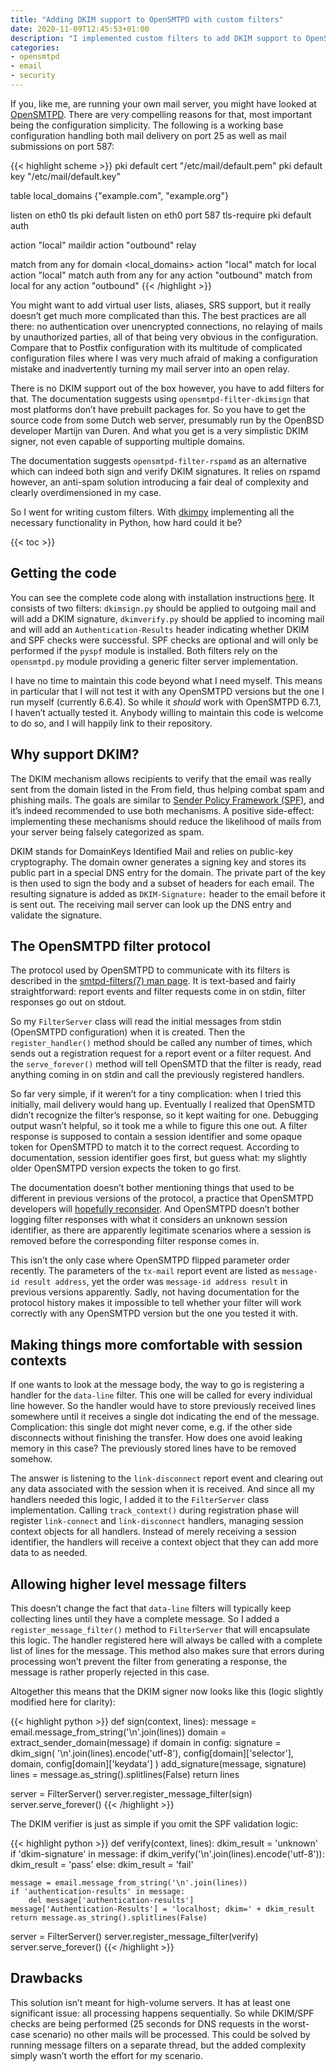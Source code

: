 ```yaml
---
title: "Adding DKIM support to OpenSMTPD with custom filters"
date: 2020-11-09T12:45:53+01:00
description: "I implemented custom filters to add DKIM support to OpenSMTPD. For most part, it was really straightforward."
categories:
- opensmtpd
- email
- security
---
```


If you, like me, are running your own mail server, you might have looked at [OpenSMTPD](https://www.opensmtpd.org/). There are very compelling reasons for that, most important being the configuration simplicity. The following is a working base configuration handling both mail delivery on port 25 as well as mail submissions on port 587:

{{< highlight scheme >}}
pki default cert "/etc/mail/default.pem"
pki default key "/etc/mail/default.key"

table local_domains {"example.com", "example.org"}

listen on eth0 tls pki default
listen on eth0 port 587 tls-require pki default auth

action "local" maildir
action "outbound" relay

match from any for domain <local_domains> action "local"
match for local action "local"
match auth from any for any action "outbound"
match from local for any action "outbound"
{{< /highlight >}}

You might want to add virtual user lists, aliases, SRS support, but it really doesn’t get much more complicated than this. The best practices are all there: no authentication over unencrypted connections, no relaying of mails by unauthorized parties, all of that being very obvious in the configuration. Compare that to Postfix configuration with its multitude of complicated configuration files where I was very much afraid of making a configuration mistake and inadvertently turning my mail server into an open relay.

There is no DKIM support out of the box however, you have to add filters for that. The documentation suggests using `opensmtpd-filter-dkimsign` that most platforms don’t have prebuilt packages for. So you have to get the source code from some Dutch web server, presumably run by the OpenBSD developer Martijn van Duren. And what you get is a very simplistic DKIM signer, not even capable of supporting multiple domains.

The documentation suggests `opensmtpd-filter-rspamd` as an alternative which can indeed both sign and verify DKIM signatures. It relies on rspamd however, an anti-spam solution introducing a fair deal of complexity and clearly overdimensioned in my case.

So I went for writing custom filters. With [dkimpy](https://launchpad.net/dkimpy/) implementing all the necessary functionality in Python, how hard could it be?

{{< toc >}}

## Getting the code

You can see the complete code along with installation instructions [here](https://github.com/palant/opensmtpd-filters). It consists of two filters: `dkimsign.py` should be applied to outgoing mail and will add a DKIM signature, `dkimverify.py` should be applied to incoming mail and will add an `Authentication-Results` header indicating whether DKIM and SPF checks were successful. SPF checks are optional and will only be performed if the `pyspf` module is installed. Both filters rely on the `opensmtpd.py` module providing a generic filter server implementation.

I have no time to maintain this code beyond what I need myself. This means in particular that I will not test it with any OpenSMTPD versions but the one I run myself (currently 6.6.4). So while it *should* work with OpenSMTPD 6.7.1, I haven’t actually tested it. Anybody willing to maintain this code is welcome to do so, and I will happily link to their repository.

## Why support DKIM?

The DKIM mechanism allows recipients to verify that the email was really sent from the domain listed in the From field, thus helping combat spam and phishing mails. The goals are similar to [Sender Policy Framework (SPF)](https://en.wikipedia.org/wiki/Sender_Policy_Framework), and it’s indeed recommended to use both mechanisms. A positive side-effect: implementing these mechanisms should reduce the likelihood of mails from your server being falsely categorized as spam.

DKIM stands for DomainKeys Identified Mail and relies on public-key cryptography. The domain owner generates a signing key and stores its public part in a special DNS entry for the domain. The private part of the key is then used to sign the body and a subset of headers for each email. The resulting signature is added as `DKIM-Signature:` header to the email before it is sent out. The receiving mail server can look up the DNS entry and validate the signature.

## The OpenSMTPD filter protocol

The protocol used by OpenSMTPD to communicate with its filters is described in the [smtpd-filters(7) man page](https://man7.org/linux/man-pages/man7/smtpd-filters.7.html). It is text-based and fairly straightforward: report events and filter requests come in on stdin, filter responses go out on stdout.

So my `FilterServer` class will read the initial messages from stdin (OpenSMTPD configuration) when it is created. Then the `register_handler()` method should be called any number of times, which sends out a registration request for a report event or a filter request. And the `serve_forever()` method will tell OpenSMTD that the filter is ready, read anything coming in on stdin and call the previously registered handlers.

So far very simple, if it weren’t for a tiny complication: when I tried this initially, mail delivery would hang up. Eventually I realized that OpenSMTD didn’t recognize the filter’s response, so it kept waiting for one. Debugging output wasn’t helpful, so it took me a while to figure this one out. A filter response is supposed to contain a session identifier and some opaque token for OpenSMTPD to match it to the correct request. According to documentation, session identifier goes first, but guess what: my slightly older OpenSMTPD version expects the token to go first.

The documentation doesn’t bother mentioning things that used to be different in previous versions of the protocol, a practice that OpenSMTPD developers will [hopefully reconsider](https://github.com/OpenSMTPD/OpenSMTPD/issues/1096). And OpenSMTPD doesn’t bother logging filter responses with what it considers an unknown session identifier, as there are apparently legitimate scenarios where a session is removed before the corresponding filter response comes in.

This isn’t the only case where OpenSMTPD flipped parameter order recently. The parameters of the `tx-mail` report event are listed as `message-id result address`, yet the order was `message-id address result` in previous versions apparently. Sadly, not having documentation for the protocol history makes it impossible to tell whether your filter will work correctly with any OpenSMTPD version but the one you tested it with.

## Making things more comfortable with session contexts

If one wants to look at the message body, the way to go is registering a handler for the `data-line` filter. This one will be called for every individual line however. So the handler would have to store previously received lines somewhere until it receives a single dot indicating the end of the message. Complication: this single dot might never come, e.g. if the other side disconnects without finishing the transfer. How does one avoid leaking memory in this case? The previously stored lines have to be removed somehow.

The answer is listening to the `link-disconnect` report event and clearing out any data associated with the session when it is received. And since all my handlers needed this logic, I added it to the `FilterServer` class implementation. Calling `track_context()` during registration phase will register `link-connect` and `link-disconnect` handlers, managing session context objects for all handlers. Instead of merely receiving a session identifier, the handlers will receive a context object that they can add more data to as needed.

## Allowing higher level message filters

This doesn’t change the fact that `data-line` filters will typically keep collecting lines until they have a complete message. So I added a `register_message_filter()` method to `FilterServer` that will encapsulate this logic. The handler registered here will always be called with a complete list of lines for the message. This method also makes sure that errors during processing won’t prevent the filter from generating a response, the message is rather properly rejected in this case.

Altogether this means that the DKIM signer now looks like this (logic slightly modified here for clarity):

{{< highlight python >}}
def sign(context, lines):
    message = email.message_from_string('\n'.join(lines))
    domain = extract_sender_domain(message)
    if domain in config:
        signature = dkim_sign(
            '\n'.join(lines).encode('utf-8'),
            config[domain]['selector'],
            domain,
            config[domain]['keydata']
        )
        add_signature(message, signature)
        lines = message.as_string().splitlines(False)
    return lines

server = FilterServer()
server.register_message_filter(sign)
server.serve_forever()
{{< /highlight >}}

The DKIM verifier is just as simple if you omit the SPF validation logic:

{{< highlight python >}}
def verify(context, lines):
    dkim_result = 'unknown'
    if 'dkim-signature' in message:
        if dkim_verify('\n'.join(lines).encode('utf-8')):
            dkim_result = 'pass'
        else:
            dkim_result = 'fail'

    message = email.message_from_string('\n'.join(lines))
    if 'authentication-results' in message:
        del message['authentication-results']
    message['Authentication-Results'] = 'localhost; dkim=' + dkim_result
    return message.as_string().splitlines(False)

server = FilterServer()
server.register_message_filter(verify)
server.serve_forever()
{{< /highlight >}}

## Drawbacks

This solution isn’t meant for high-volume servers. It has at least one significant issue: all processing happens sequentially. So while DKIM/SPF checks are being performed (25 seconds for DNS requests in the worst-case scenario) no other mails will be processed. This could be solved by running message filters on a separate thread, but the added complexity simply wasn’t worth the effort for my scenario.
